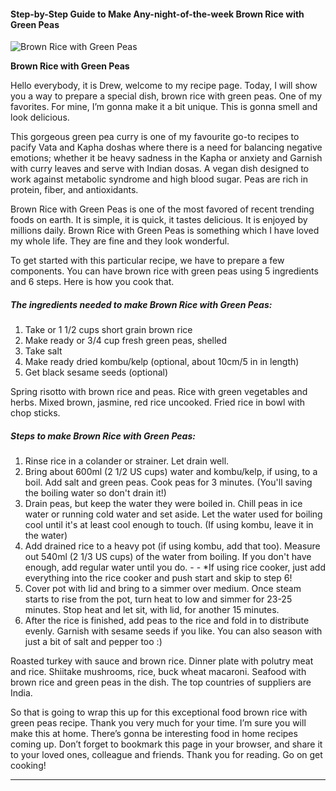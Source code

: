             

#### Step-by-Step Guide to Make Any-night-of-the-week Brown Rice with Green Peas

![Brown Rice with Green Peas](https://img-global.cpcdn.com/recipes/2432172_91ff05e27b05ff2d/751x532cq70/brown-rice-with-green-peas-recipe-main-photo.jpg)

**Brown Rice with Green Peas**

Hello everybody, it is Drew, welcome to my recipe page. Today, I will show you a way to prepare a special dish, brown rice with green peas. One of my favorites. For mine, I’m gonna make it a bit unique. This is gonna smell and look delicious.

This gorgeous green pea curry is one of my favourite go-to recipes to pacify Vata and Kapha doshas where there is a need for balancing negative emotions; whether it be heavy sadness in the Kapha or anxiety and Garnish with curry leaves and serve with Indian dosas. A vegan dish designed to work against metabolic syndrome and high blood sugar. Peas are rich in protein, fiber, and antioxidants.

Brown Rice with Green Peas is one of the most favored of recent trending foods on earth. It is simple, it is quick, it tastes delicious. It is enjoyed by millions daily. Brown Rice with Green Peas is something which I have loved my whole life. They are fine and they look wonderful.

To get started with this particular recipe, we have to prepare a few components. You can have brown rice with green peas using 5 ingredients and 6 steps. Here is how you cook that.

##### The ingredients needed to make Brown Rice with Green Peas:

1.  Take or 1 1/2 cups short grain brown rice
2.  Make ready or 3/4 cup fresh green peas, shelled
3.  Take salt
4.  Make ready dried kombu/kelp (optional, about 10cm/5 in in length)
5.  Get black sesame seeds (optional)

Spring risotto with brown rice and peas. Rice with green vegetables and herbs. Mixed brown, jasmine, red rice uncooked. Fried rice in bowl with chop sticks.

##### Steps to make Brown Rice with Green Peas:

1.  Rinse rice in a colander or strainer. Let drain well.
2.  Bring about 600ml (2 1/2 US cups) water and kombu/kelp, if using, to a boil. Add salt and green peas. Cook peas for 3 minutes. (You'll saving the boiling water so don't drain it!)
3.  Drain peas, but keep the water they were boiled in. Chill peas in ice water or running cold water and set aside. Let the water used for boiling cool until it's at least cool enough to touch. (If using kombu, leave it in the water)
4.  Add drained rice to a heavy pot (if using kombu, add that too). Measure out 540ml (2 1/3 US cups) of the water from boiling. If you don't have enough, add regular water until you do. - - \*If using rice cooker, just add everything into the rice cooker and push start and skip to step 6!
5.  Cover pot with lid and bring to a simmer over medium. Once steam starts to rise from the pot, turn heat to low and simmer for 23-25 minutes. Stop heat and let sit, with lid, for another 15 minutes.
6.  After the rice is finished, add peas to the rice and fold in to distribute evenly. Garnish with sesame seeds if you like. You can also season with just a bit of salt and pepper too :)

Roasted turkey with sauce and brown rice. Dinner plate with polutry meat and rice. Shiitake mushrooms, rice, buck wheat macaroni. Seafood with brown rice and green peas in the dish. The top countries of suppliers are India.

So that is going to wrap this up for this exceptional food brown rice with green peas recipe. Thank you very much for your time. I’m sure you will make this at home. There’s gonna be interesting food in home recipes coming up. Don’t forget to bookmark this page in your browser, and share it to your loved ones, colleague and friends. Thank you for reading. Go on get cooking!

* * *